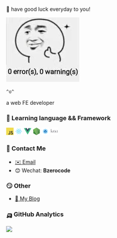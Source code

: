 👋 have good luck everyday to you!

<img src="https://raw.githubusercontent.com/tzerocode/tzerocode/main/static/good.jpg" />

`^o^`

a web FE developer

### 📝 Learning language && Framework

<code><img height="20" src="https://raw.githubusercontent.com/github/explore/80688e429a7d4ef2fca1e82350fe8e3517d3494d/topics/javascript/javascript.png"></code>
<code><img height="20" src="https://raw.githubusercontent.com/github/explore/80688e429a7d4ef2fca1e82350fe8e3517d3494d/topics/react/react.png"></code>
<code><img height="20" src="https://raw.githubusercontent.com/github/explore/80688e429a7d4ef2fca1e82350fe8e3517d3494d/topics/vue/vue.png"></code>
<code><img height="20" src="https://raw.githubusercontent.com/github/explore/80688e429a7d4ef2fca1e82350fe8e3517d3494d/topics/nodejs/nodejs.png"></code>
<code><img height="20" src="https://raw.githubusercontent.com/github/explore/80688e429a7d4ef2fca1e82350fe8e3517d3494d/topics/webpack/webpack.png"></code>
<code><img height="20" src="https://raw.githubusercontent.com/github/explore/087f23463641d25ee971402fa26e3dfb2855edb9/topics/koa/koa.png"></code>

  
### 📮 Contact Me

- [✉️ Email](mailto:bzerocode@126.com)
- 😊 Wechat: **Bzerocode**

### 😏 Other

- [📌 My Blog](https://blog.bybenk.cn/)

### 🛺 GitHub Analytics

<div align="left">
  <img height="180em"  src="https://github-readme-stats-732htefl1-ahwgs.vercel.app/api/top-langs/?username=tzerocode&layout=compact&langs_count=8"/>
</p>
